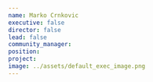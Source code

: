 ```yaml
---
name: Marko Crnkovic
executive: false
director: false
lead: false
community_manager: 
position:  
project:  
image: ../assets/default_exec_image.png
---
```


